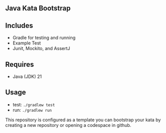 Java Kata Bootstrap
---

## Includes

- Gradle for testing and running
- Example Test
- Junit, Mockito, and AssertJ

## Requires

- Java (JDK) 21

## Usage

- test: `./gradlew test`
- run: `./gradlew run`

This repository is configured as a template you can bootstrap your kata by creating a new repository or opening a codespace in github.
